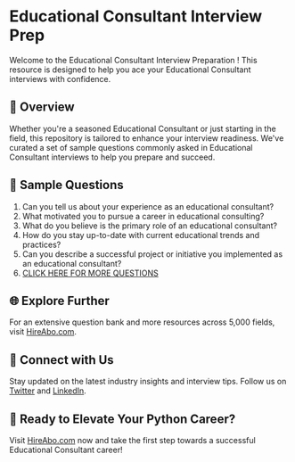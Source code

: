# Educational Consultant Interview Prep

Welcome to the Educational Consultant Interview Preparation ! This resource is designed to help you ace your Educational Consultant interviews with confidence.

## 🚀 Overview

Whether you're a seasoned Educational Consultant or just starting in the field, this repository is tailored to enhance your interview readiness. We've curated a set of sample questions commonly asked in Educational Consultant interviews to help you prepare and succeed.

## 📝 Sample Questions

1. Can you tell us about your experience as an educational consultant?
2. What motivated you to pursue a career in educational consulting?
3. What do you believe is the primary role of an educational consultant?
4. How do you stay up-to-date with current educational trends and practices?
5. Can you describe a successful project or initiative you implemented as an educational consultant?
6. [CLICK HERE FOR MORE QUESTIONS](https://hireabo.com/job/4_0_31/Educational%20Consultant)

## 🌐 Explore Further

For an extensive question bank and more resources across 5,000 fields, visit [HireAbo.com](https://www.hireabo.com).

## 📱 Connect with Us

Stay updated on the latest industry insights and interview tips. Follow us on [Twitter](https://twitter.com/hireabo) and [LinkedIn](https://www.linkedin.com/in/hire-abo-3609972a8/).

## 🚀 Ready to Elevate Your Python Career?

Visit [HireAbo.com](https://www.hireabo.com) now and take the first step towards a successful Educational Consultant career!